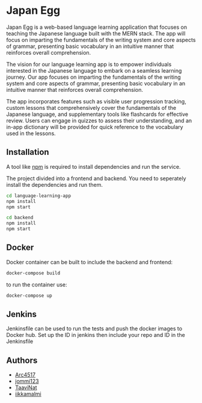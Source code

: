 # Japan Egg

Japan Egg is a web-based language learning application that focuses on teaching the Japanese language built with the MERN stack. The app will focus on imparting the fundamentals of the writing system and core aspects of grammar, presenting basic vocabulary in an intuitive manner that reinforces overall comprehension.

The vision for our language learning app is to empower individuals interested in the Japanese language to embark on a seamless learning journey. Our app focuses on imparting the fundamentals of the writing system and core aspects of grammar, presenting basic vocabulary in an intuitive manner that reinforces overall comprehension.

The app incorporates features such as visible user progression tracking, custom lessons that comprehensively cover the fundamentals of the Japanese language, and supplementary tools like flashcards for effective review. Users can engage in quizzes to assess their understanding, and an in-app dictionary will be provided for quick reference to the vocabulary used in the lessons.

## Installation

A tool like [npm](https://nodejs.org/en/download) is required to install dependencies and run the service.

The project divided into a frontend and backend. You need to seperately install the dependencies and run them.

```bash
cd language-learning-app
npm install
npm start
```

```bash
cd backend
npm install
npm start
```

## Docker

Docker container can be built to include the backend and frontend:

```bash
docker-compose build
```

to run the container use:

```bash
docker-compose up
```

## Jenkins

Jenkinsfile can be used to run the tests and push the docker images to Docker hub. Set up the ID in jenkins then include your repo and ID in the Jenkinsfile

## Authors

-   [Arc4517](https://github.com/Arc4517)
-   [jommi123](https://github.com/jommi123)
-   [TaaviNat](https://github.com/TaaviNat)
-   [iikkamalmi](https://github.com/iikkamalmi)
